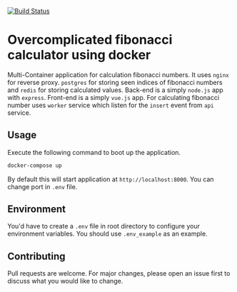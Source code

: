 [![Build Status](https://travis-ci.org/MaximNd/Overcomplicated-fibonacci-docker.svg?branch=master)](https://travis-ci.org/MaximNd/Overcomplicated-fibonacci-docker)

# Overcomplicated fibonacci calculator using docker

Multi-Container application for calculation fibonacci numbers. It uses `nginx` for reverse proxy. `postgres` for storing seen indices of fibonacci numbers and `redis` for storing calculated values. Back-end is a simply `node.js` app with `express`. Front-end is a simply `vue.js` app. For calculating fibonacci number uses `worker` service which listen for the `insert` event from `api` service.

## Usage

Execute the following command to boot up the application.

```bash
docker-compose up
```

By default this will start application at `http://localhost:8000`. You can change port in `.env` file.

## Environment

You'd have to create a `.env` file in root directory to configure your environment variables. You should use `.env_example` as an example.

## Contributing

Pull requests are welcome. For major changes, please open an issue first to discuss what you would like to change.

